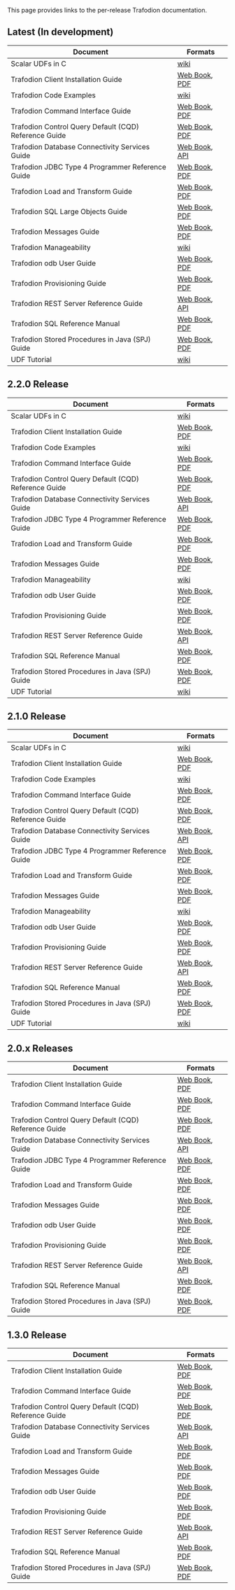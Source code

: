 <!--
  Licensed under the Apache License, Version 2.0 (the "License");
  you may not use this file except in compliance with the License.
  You may obtain a copy of the License at
 
      http://www.apache.org/licenses/LICENSE-2.0
 
  Unless required by applicable law or agreed to in writing, software
  distributed under the License is distributed on an "AS IS" BASIS,
  WITHOUT WARRANTIES OR CONDITIONS OF ANY KIND, either express or implied.
  See the License for the specific language governing permissions and
  limitations under the 
  License.
-->
This page provides links to the per-release Trafodion documentation.

## Latest (In development)

Document                                              | Formats
------------------------------------------------------|-----------------------------------
Scalar UDFs in C                                      | [wiki](https://cwiki.apache.org/confluence/display/TRAFODION/Scalar+UDFs+-+In+C)
Trafodion Client Installation Guide                   | [Web Book](docs/client_install/index.html),     [PDF](docs/client_install/Trafodion_Client_Installation_Guide.pdf)
Trafodion Code Examples                               | [wiki](https://cwiki.apache.org/confluence/display/TRAFODION/Trafodion+Code+Examples)
Trafodion Command Interface Guide                     | [Web Book](docs/command_interface/index.html),  [PDF](docs/command_interface/Trafodion_Command_Interface_Guide.pdf)
Trafodion Control Query Default (CQD) Reference Guide | [Web Book](docs/cqd_reference/index.html),      [PDF](docs/cqd_interface/Trafodion_CQD_Reference_Guide.pdf)
Trafodion Database Connectivity Services Guide        | [Web Book](docs/dcs_reference/index.html),      [API](docs/dcs_reference/apidocs/index.html)
Trafodion JDBC Type 4 Programmer Reference Guide      | [Web Book](docs/jdbct4ref_guide/index.html),    [PDF](docs/jdbct4ref_guide/Trafodion_JDBCT4_Reference_Guide.pdf)
Trafodion Load and Transform Guide                    | [Web Book](docs/load_transform/index.html),     [PDF](docs/load_transform/Trafodion_Load_Transform_Guide.pdf)
Trafodion SQL Large Objects Guide                     | [Web Book](docs/lob_guide/index.html),          [PDF](docs/lob_guide/Trafodion_SQL_Large_Objects_Guide.pdf)
Trafodion Messages Guide                              | [Web Book](docs/messages_guide/index.html),     [PDF](docs/messages_guide/Trafodion_Messages_Guide.pdf)
Trafodion Manageability                               | [wiki](https://cwiki.apache.org/confluence/display/TRAFODION/Trafodion+Manageability)
Trafodion odb User Guide                              | [Web Book](docs/odb/index.html),                [PDF](docs/odb/Trafodion_odb_User_Guide.pdf)
Trafodion Provisioning Guide                          | [Web Book](docs/provisioning_guide/index.html), [PDF](docs/provisioning_guide/Trafodion_Provisioning_Guide.pdf)
Trafodion REST Server Reference Guide                 | [Web Book](docs/rest_reference/index.html),     [API](docs/rest_reference/apidocs/index.html)
Trafodion SQL Reference Manual                        | [Web Book](docs/sql_reference/index.html),      [PDF](docs/sql_reference/Trafodion_SQL_Reference_Manual.pdf)
Trafodion Stored Procedures in Java (SPJ) Guide       | [Web Book](docs/spj_guide/index.html),          [PDF](docs/spj_guide/Trafodion_SPJ_Guide.pdf)
UDF Tutorial                                          | [wiki](https://cwiki.apache.org/confluence/display/TRAFODION/Tutorial%3A+The+object-oriented+UDF+interface)

## 2.2.0 Release

Document                                              | Formats
------------------------------------------------------|-----------------------------------
Scalar UDFs in C                                      | [wiki](https://cwiki.apache.org/confluence/display/TRAFODION/Scalar+UDFs+-+In+C)
Trafodion Client Installation Guide                   | [Web Book](docs/2.2.0/client_install/index.html),     [PDF](docs/2.2.0/client_install/Trafodion_Client_Installation_Guide.pdf)
Trafodion Code Examples                               | [wiki](https://cwiki.apache.org/confluence/display/TRAFODION/Trafodion+Code+Examples)
Trafodion Command Interface Guide                     | [Web Book](docs/2.2.0/command_interface/index.html),  [PDF](docs/2.2.0/command_interface/Trafodion_Command_Interface_Guide.pdf)
Trafodion Control Query Default (CQD) Reference Guide | [Web Book](docs/2.2.0/cqd_reference/index.html),      [PDF](docs/2.2.0/cqd_interface/Trafodion_CQD_Reference_Guide.pdf)
Trafodion Database Connectivity Services Guide        | [Web Book](docs/2.2.0/dcs_reference/index.html),      [API](docs/2.2.0/dcs_reference/apidocs/2.1.0/index.html)
Trafodion JDBC Type 4 Programmer Reference Guide      | [Web Book](docs/2.2.0/jdbct4ref_guide/index.html),    [PDF](docs/2.2.0/jdbct4ref_guide/Trafodion_JDBCT4_Reference_Guide.pdf)
Trafodion Load and Transform Guide                    | [Web Book](docs/2.2.0/load_transform/index.html),     [PDF](docs/2.2.0/load_transform/Trafodion_Load_Transform_Guide.pdf)
Trafodion Messages Guide                              | [Web Book](docs/2.2.0/messages_guide/index.html),     [PDF](docs/2.2.0/messages_guide/Trafodion_Messages_Guide.pdf)
Trafodion Manageability                               | [wiki](https://cwiki.apache.org/confluence/display/TRAFODION/Trafodion+Manageability)
Trafodion odb User Guide                              | [Web Book](docs/2.2.0/odb/index.html),                [PDF](docs/2.2.0/odb/Trafodion_odb_User_Guide.pdf)
Trafodion Provisioning Guide                          | [Web Book](docs/2.2.0/provisioning_guide/index.html), [PDF](docs/2.2.0/provisioning_guide/Trafodion_Provisioning_Guide.pdf)
Trafodion REST Server Reference Guide                 | [Web Book](docs/2.2.0/rest_reference/index.html),     [API](docs/2.2.0/rest_reference/apidocs/2.1.0/index.html)
Trafodion SQL Reference Manual                        | [Web Book](docs/2.2.0/sql_reference/index.html),      [PDF](docs/2.2.0/sql_reference/Trafodion_SQL_Reference_Manual.pdf)
Trafodion Stored Procedures in Java (SPJ) Guide       | [Web Book](docs/2.2.0/spj_guide/index.html),          [PDF](docs/2.2.0/spj_guide/Trafodion_SPJ_Guide.pdf)
UDF Tutorial                                          | [wiki](https://cwiki.apache.org/confluence/display/TRAFODION/Tutorial%3A+The+object-oriented+UDF+interface)

## 2.1.0 Release

Document                                              | Formats
------------------------------------------------------|-----------------------------------
Scalar UDFs in C                                      | [wiki](https://cwiki.apache.org/confluence/display/TRAFODION/Scalar+UDFs+-+In+C)
Trafodion Client Installation Guide                   | [Web Book](docs/2.1.0/client_install/index.html),     [PDF](docs/2.1.0/client_install/Trafodion_Client_Installation_Guide.pdf)
Trafodion Code Examples                               | [wiki](https://cwiki.apache.org/confluence/display/TRAFODION/Trafodion+Code+Examples)
Trafodion Command Interface Guide                     | [Web Book](docs/2.1.0/command_interface/index.html),  [PDF](docs/2.1.0/command_interface/Trafodion_Command_Interface_Guide.pdf)
Trafodion Control Query Default (CQD) Reference Guide | [Web Book](docs/2.1.0/cqd_reference/index.html),      [PDF](docs/2.1.0/cqd_interface/Trafodion_CQD_Reference_Guide.pdf)
Trafodion Database Connectivity Services Guide        | [Web Book](docs/2.1.0/dcs_reference/index.html),      [API](docs/2.1.0/dcs_reference/apidocs/2.1.0/index.html)
Trafodion JDBC Type 4 Programmer Reference Guide      | [Web Book](docs/2.1.0/jdbct4ref_guide/index.html),    [PDF](docs/2.1.0/jdbct4ref_guide/Trafodion_JDBCT4_Reference_Guide.pdf)
Trafodion Load and Transform Guide                    | [Web Book](docs/2.1.0/load_transform/index.html),     [PDF](docs/2.1.0/load_transform/Trafodion_Load_Transform_Guide.pdf)
Trafodion Messages Guide                              | [Web Book](docs/2.1.0/messages_guide/index.html),     [PDF](docs/2.1.0/messages_guide/Trafodion_Messages_Guide.pdf)
Trafodion Manageability                               | [wiki](https://cwiki.apache.org/confluence/display/TRAFODION/Trafodion+Manageability)
Trafodion odb User Guide                              | [Web Book](docs/2.1.0/odb/index.html),                [PDF](docs/2.1.0/odb/Trafodion_odb_User_Guide.pdf)
Trafodion Provisioning Guide                          | [Web Book](docs/2.1.0/provisioning_guide/index.html), [PDF](docs/2.1.0/provisioning_guide/Trafodion_Provisioning_Guide.pdf)
Trafodion REST Server Reference Guide                 | [Web Book](docs/2.1.0/rest_reference/index.html),     [API](docs/2.1.0/rest_reference/apidocs/2.1.0/index.html)
Trafodion SQL Reference Manual                        | [Web Book](docs/2.1.0/sql_reference/index.html),      [PDF](docs/2.1.0/sql_reference/Trafodion_SQL_Reference_Manual.pdf)
Trafodion Stored Procedures in Java (SPJ) Guide       | [Web Book](docs/2.1.0/spj_guide/index.html),          [PDF](docs/2.1.0/spj_guide/Trafodion_SPJ_Guide.pdf)
UDF Tutorial                                          | [wiki](https://cwiki.apache.org/confluence/display/TRAFODION/Tutorial%3A+The+object-oriented+UDF+interface)

## 2.0.x Releases

Document                                              | Formats
------------------------------------------------------|-----------------------------------
Trafodion Client Installation Guide                   | [Web Book](docs/2.0.0/client_install/index.html),     [PDF](docs/2.0.0/client_install/Trafodion_Client_Installation_Guide.pdf)
Trafodion Command Interface Guide                     | [Web Book](docs/2.0.0/command_interface/index.html),  [PDF](docs/2.0.0/command_interface/Trafodion_Command_Interface_Guide.pdf)
Trafodion Control Query Default (CQD) Reference Guide | [Web Book](docs/2.0.0/cqd_reference/index.html),      [PDF](docs/2.0.0/cqd_interface/Trafodion_CQD_Reference_Guide.pdf)
Trafodion Database Connectivity Services Guide        | [Web Book](docs/2.0.0/dcs_reference/index.html),      [API](docs/2.0.0/dcs_reference/apidocs/index.html)
Trafodion JDBC Type 4 Programmer Reference Guide      | [Web Book](docs/2.0.0/jdbct4ref_guide/index.html),    [PDF](docs/2.0.0/jdbct4ref_guide/Trafodion_JDBCT4_Reference_Guide.pdf)
Trafodion Load and Transform Guide                    | [Web Book](docs/2.0.0/load_transform/index.html),     [PDF](docs/2.0.0/load_transform/Trafodion_Load_Transform_Guide.pdf)
Trafodion Messages Guide                              | [Web Book](docs/2.0.0/messages_guide/index.html),     [PDF](docs/2.0.0/messages_guide/Trafodion_Messages_Guide.pdf)
Trafodion odb User Guide                              | [Web Book](docs/2.0.0/odb/index.html),                [PDF](docs/2.0.0/odb/Trafodion_odb_User_Guide.pdf)
Trafodion Provisioning Guide                          | [Web Book](docs/2.0.0/provisioning_guide/index.html), [PDF](docs/2.0.0/provisioning_guide/Trafodion_Provisioning_Guide.pdf)
Trafodion REST Server Reference Guide                 | [Web Book](docs/2.0.0/rest_reference/index.html),     [API](docs/2.0.0/rest_reference/apidocs/index.html)
Trafodion SQL Reference Manual                        | [Web Book](docs/2.0.0/sql_reference/index.html),      [PDF](docs/2.0.0/sql_reference/Trafodion_SQL_Reference_Manual.pdf)
Trafodion Stored Procedures in Java (SPJ) Guide       | [Web Book](docs/2.0.0/spj_guide/index.html),          [PDF](docs/2.0.0/spj_guide/Trafodion_SPJ_Guide.pdf)

## 1.3.0 Release

Document                                              | Formats
------------------------------------------------------|-----------------------------------
Trafodion Client Installation Guide                   | [Web Book](docs/1.3.0/client_install/index.html),     [PDF](docs/1.3.0/client_install/Trafodion_Client_Installation_Guide.pdf)
Trafodion Command Interface Guide                     | [Web Book](docs/1.3.0/command_interface/index.html),  [PDF](docs/1.3.0/command_interface/Trafodion_Command_Interface_Guide.pdf)
Trafodion Control Query Default (CQD) Reference Guide | [Web Book](docs/1.3.0/cqd_reference/index.html),      [PDF](docs/1.3.0/cqd_interface/Trafodion_CQD_Reference_Guide.pdf)
Trafodion Database Connectivity Services Guide        | [Web Book](docs/1.3.0/dcs_reference/index.html),      [API](docs/1.3.0/dcs_reference/apidocs/index.html)
Trafodion Load and Transform Guide                    | [Web Book](docs/1.3.0/load_transform/index.html),     [PDF](docs/1.3.0/load_transform/Trafodion_Load_Transform_Guide.pdf)
Trafodion Messages Guide                              | [Web Book](docs/1.3.0/messages_guide/index.html),     [PDF](docs/1.3.0/messages_guide/Trafodion_Messages_Guide.pdf)
Trafodion odb User Guide                              | [Web Book](docs/1.3.0/odb/index.html),                [PDF](docs/1.3.0/odb/Trafodion_odb_User_Guide.pdf)
Trafodion Provisioning Guide                          | [Web Book](docs/1.3.0/provisioning_guide/index.html), [PDF](docs/1.3.0/provisioning_guide/Trafodion_Provisioning_Guide.pdf)
Trafodion REST Server Reference Guide                 | [Web Book](docs/1.3.0/rest_reference/index.html),     [API](docs/1.3.0/rest_reference/apidocs/index.html)
Trafodion SQL Reference Manual                        | [Web Book](docs/1.3.0/sql_reference/index.html),      [PDF](docs/1.3.0/sql_reference/Trafodion_SQL_Reference_Manual.pdf)
Trafodion Stored Procedures in Java (SPJ) Guide       | [Web Book](docs/1.3.0/spj_guide/index.html),          [PDF](docs/1.3.0/spj_guide/Trafodion_SPJ_Guide.pdf)

